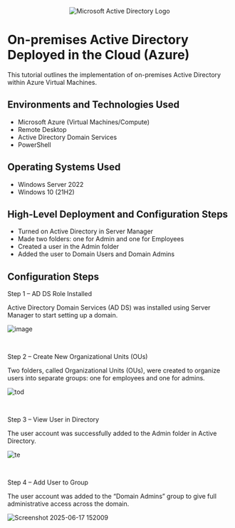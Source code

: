 <p align="center">
<img src="https://i.imgur.com/pU5A58S.png" alt="Microsoft Active Directory Logo"/>
</p>

<h1>On-premises Active Directory Deployed in the Cloud (Azure)</h1>
This tutorial outlines the implementation of on-premises Active Directory within Azure Virtual Machines.<br />


<h2>Environments and Technologies Used</h2>

- Microsoft Azure (Virtual Machines/Compute)
- Remote Desktop
- Active Directory Domain Services
- PowerShell

<h2>Operating Systems Used </h2>

- Windows Server 2022
- Windows 10 (21H2)

<h2>High-Level Deployment and Configuration Steps</h2>

- Turned on Active Directory in Server Manager
- Made two folders: one for Admin and one for Employees
- Created a user in the Admin folder
- Added the user to Domain Users and Domain Admins

<h2>Configuration Steps</h2>

Step 1 – AD DS Role Installed 

Active Directory Domain Services (AD DS) was installed using Server Manager to start setting up a domain.

<p>
  
![image](https://github.com/user-attachments/assets/29600652-5f57-434b-bc35-a04b4ec2d596)
</p>
<p>
  
</p>
<br />

<p>
  
Step 2 – Create New Organizational Units (OUs)

Two folders, called Organizational Units (OUs), were created to organize users into separate groups: one for employees and one for admins.

![tod](https://github.com/user-attachments/assets/452a428c-3237-418e-befa-64f2780e8675)

</p>
<br />


<p>
    
Step 3 – View User in Directory

The user account was successfully added to the Admin folder in Active Directory.

![te](https://github.com/user-attachments/assets/ffb7fd45-a890-4901-9fc3-8cb7a0b400ac)

</p>
<br />

<p>

Step 4 – Add User to Group 

The user account was added to the “Domain Admins” group to give full administrative access across the domain.

![Screenshot 2025-06-17 152009](https://github.com/user-attachments/assets/11751c50-18a4-42b7-b207-bfebd5dc2fb8)

</p>
<br />
  
